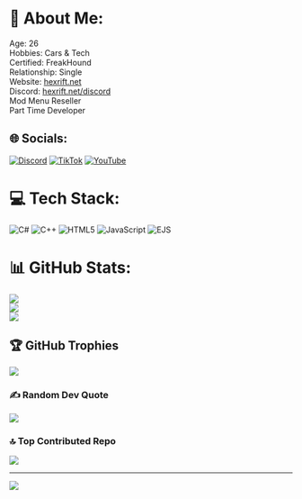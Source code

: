 # 💫 About Me:
Age: 26<br>Hobbies: Cars & Tech<br>Certified: FreakHound<br>Relationship: Single<br>Website: [hexrift.net](https://hexrift.net)<br>Discord: [hexrift.net/discord](https://hexrift.net/discord)<br>Mod Menu Reseller<br>Part Time Developer


## 🌐 Socials:
[![Discord](https://img.shields.io/badge/Discord-%237289DA.svg?logo=discord&logoColor=white)](https://hexrift.net/discord) [![TikTok](https://img.shields.io/badge/TikTok-%23000000.svg?logo=TikTok&logoColor=white)](https://hexrift.net/tiktok) [![YouTube](https://img.shields.io/badge/YouTube-%23FF0000.svg?logo=YouTube&logoColor=white)](https://hexrift.net/youtube) 

# 💻 Tech Stack:
![C#](https://img.shields.io/badge/c%23-%23239120.svg?style=for-the-badge&logo=csharp&logoColor=white) ![C++](https://img.shields.io/badge/c++-%2300599C.svg?style=for-the-badge&logo=c%2B%2B&logoColor=white) ![HTML5](https://img.shields.io/badge/html5-%23E34F26.svg?style=for-the-badge&logo=html5&logoColor=white) ![JavaScript](https://img.shields.io/badge/javascript-%23323330.svg?style=for-the-badge&logo=javascript&logoColor=%23F7DF1E) ![EJS](https://img.shields.io/badge/ejs-%23B4CA65.svg?style=for-the-badge&logo=ejs&logoColor=black)
# 📊 GitHub Stats:
![](https://github-readme-stats.vercel.app/api?username=HexRift&theme=dark&hide_border=false&include_all_commits=false&count_private=false)<br/>
![](https://github-readme-streak-stats.herokuapp.com/?user=HexRift&theme=dark&hide_border=false)<br/>
![](https://github-readme-stats.vercel.app/api/top-langs/?username=HexRift&theme=dark&hide_border=false&include_all_commits=false&count_private=false&layout=compact)

## 🏆 GitHub Trophies
![](https://github-profile-trophy.vercel.app/?username=HexRift&theme=dracula&no-frame=true&no-bg=false&margin-w=4)

### ✍️ Random Dev Quote
![](https://quotes-github-readme.vercel.app/api?type=horizontal&theme=radical)

### 🔝 Top Contributed Repo
![](https://github-contributor-stats.vercel.app/api?username=HexRift&limit=5&theme=dark&combine_all_yearly_contributions=true)

---
[![](https://visitcount.itsvg.in/api?id=HexRift&icon=0&color=0)](https://visitcount.itsvg.in)

<!-- Proudly created with GPRM ( https://gprm.itsvg.in ) -->
